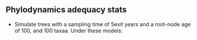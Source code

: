 ## Phylodynamics adequacy stats

- Simulate trees with a sampling time of 5exit
 years and a root-node age of 100, and 100 taxaa. Under these models:

  